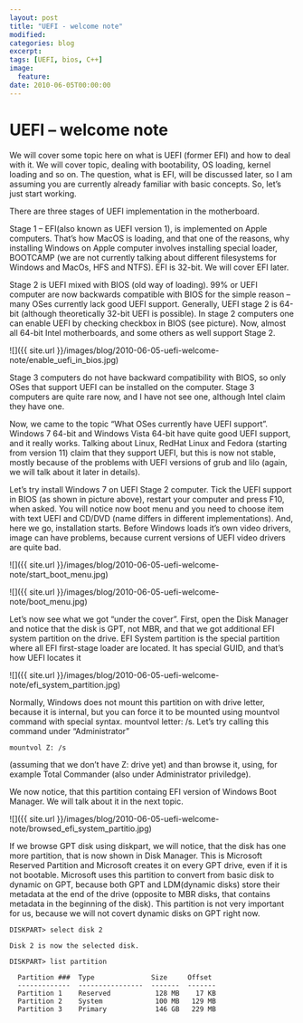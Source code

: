 ```yaml
---
layout: post
title: "UEFI - welcome note"
modified:
categories: blog
excerpt:
tags: [UEFI, bios, C++]
image:
  feature:
date: 2010-06-05T00:00:00
---
```

# UEFI – welcome note

We will cover some topic here on what is UEFI (former EFI) and how to deal with it. We will cover topic, dealing with bootability, OS loading, kernel loading and so on. The question, what is EFI, will be discussed later, so I am assuming you are currently already familiar with basic concepts. So, let’s just start working.

There are three stages of UEFI implementation in the motherboard.

Stage 1 –  EFI(also known as UEFI version 1), is implemented on Apple computers. That’s how MacOS is loading, and that one of the reasons, why installing Windows on Apple computer involves installing special loader, BOOTCAMP (we are not currently talking about different filesystems for Windows and MacOs, HFS and NTFS). EFI is 32-bit. We will cover EFI later.

Stage 2 is UEFI mixed with BIOS (old way of loading). 99% or UEFI computer are now backwards compatible with BIOS for the simple reason – many OSes currently lack good UEFI support. Generally, UEFI stage 2 is 64-bit (although theoretically 32-bit UEFI is possible). In stage 2 computers one can enable UEFI by checking checkbox in BIOS (see picture). Now, almost all 64-bit Intel motherboards, and some others as well support Stage 2.

![]({{ site.url }}/images/blog/2010-06-05-uefi-welcome-note/enable_uefi_in_bios.jpg)

Stage 3 computers do not have backward compatibility with BIOS, so only OSes that support UEFI can be installed on the computer. Stage 3 computers are quite rare now, and I have not see one, although Intel claim they have one.

Now, we came to the topic “What OSes currently have UEFI support”. Windows 7 64-bit and Windows Vista 64-bit have quite good UEFI support, and it really works. Talking about Linux, RedHat Linux and Fedora (starting from version 11) claim that they support UEFI, but this is now not stable, mostly because of the problems with UEFI versions of grub and lilo (again, we will talk about it later in details).

Let’s try install Windows 7 on UEFI Stage 2 computer. Tick the UEFI support in BIOS (as shown in picture above), restart your computer and press F10, when asked. You will notice now boot menu and you need to choose item with text UEFI and CD/DVD (name differs in different implementations). And, here we go, installation starts. Before Windows loads it’s own video drivers, image can have problems, because current versions of UEFI video drivers are quite bad.

![]({{ site.url }}/images/blog/2010-06-05-uefi-welcome-note/start_boot_menu.jpg)

![]({{ site.url }}/images/blog/2010-06-05-uefi-welcome-note/boot_menu.jpg)

Let’s now see what we got “under the cover”. First, open the Disk Manager and notice that the disk is GPT, not MBR, and that we got additional EFI system partition on the drive. EFI System partition is the special partition where all EFI first-stage loader are located. It has special GUID, and that’s how UEFI locates it

![]({{ site.url }}/images/blog/2010-06-05-uefi-welcome-note/efi_system_partition.jpg)

Normally, Windows does not mount this partition on with drive letter, because it is internal, but you can force it to be mounted using mountvol command with special syntax. mountvol letter: /s. Let’s try calling this command under “Administrator”

```
mountvol Z: /s
```

(assuming that we don’t have Z: drive yet) and than browse it, using, for example Total Commander (also under Administrator priviledge).

We now notice, that this partition containg EFI version of Windows Boot Manager. We will talk about it in the next topic.

![]({{ site.url }}/images/blog/2010-06-05-uefi-welcome-note/browsed_efi_system_partitio.jpg)

If we browse GPT disk using diskpart, we will notice, that the disk has one more partition, that is now shown in Disk Manager. This is Microsoft Reserved Partition and Microsoft creates it on every GPT drive, even if it is not bootable. Microsoft uses this partition to convert from basic disk to dynamic on GPT, because both GPT and LDM(dynamic disks) store their metadata at the end of the drive (opposite to MBR disks, that contains metadata in the beginning of the disk). This partition is not very important for us, because we will not covert dynamic disks on GPT right now.

```
DISKPART> select disk 2

Disk 2 is now the selected disk.

DISKPART> list partition

  Partition ###  Type              Size     Offset
  -------------  ----------------  -------  -------
  Partition 1    Reserved           128 MB    17 KB
  Partition 2    System             100 MB   129 MB
  Partition 3    Primary            146 GB   229 MB
```
